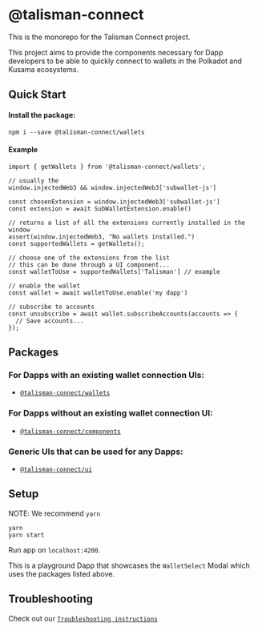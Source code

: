 # @talisman-connect

This is the monorepo for the Talisman Connect project.

This project aims to provide the components necessary for Dapp developers to be able to quickly connect to wallets in the Polkadot and Kusama ecosystems.

## Quick Start

#### Install the package:
```
npm i --save @talisman-connect/wallets
```

#### Example
```tsx
import { getWallets } from '@talisman-connect/wallets';

// usually the 
window.injectedWeb3 && window.injectedWeb3['subwallet-js']

const chosenExtension = window.injectedWeb3['subwallet-js']
const extension = await SubWalletExtension.enable()

// returns a list of all the extensions currently installed in the window
assert(window.injectedWeb3, "No wallets installed.")
const supportedWallets = getWallets();

// choose one of the extensions from the list
// this can be done through a UI component...
const walletToUse = supportedWallets['Talisman'] // example

// enable the wallet
const wallet = await walletToUse.enable('my dapp')

// subscribe to accounts
const unsubscribe = await wallet.subscribeAccounts(accounts => {
  // Save accounts...
});
```

## Packages

### For Dapps with an existing wallet connection UIs:

- [`@talisman-connect/wallets`](https://github.com/TalismanSociety/talisman-connect/tree/master/libs/wallets)

### For Dapps without an existing wallet connection UI:

- [`@talisman-connect/components`](https://github.com/TalismanSociety/talisman-connect/tree/master/libs/talisman-connect-components)

### Generic UIs that can be used for any Dapps:

- [`@talisman-connect/ui`](https://github.com/TalismanSociety/talisman-connect/tree/master/libs/talisman-connect-ui)

## Setup

NOTE: We recommend `yarn`

```
yarn
yarn start
```

Run app on `localhost:4200`.

This is a playground Dapp that showcases the `WalletSelect` Modal which uses the packages listed above.

## Troubleshooting

Check out our [`Troubleshooting instructions`](https://github.com/TalismanSociety/talisman-connect/troubleshooting.md)